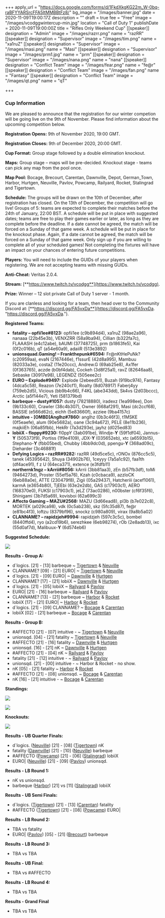 +++
apply_url = "https://docs.google.com/forms/d/1FkdXkgKG22m_W-0bq-raBFYYARSrcFFA5ItMMBBtFz8/"
bg_image = "/images/banner.jpg"
date = 2020-11-09T19:00:17Z
description = ""
draft = true
fee = "Free"
image = "/images/vcodggwintercup-min.jpg"
location = "Call of Duty 1"
publishDate = 2020-11-09T19:00:00Z
title = "Rifles Only Weekend Cup"
[[speaker]]
designation = "Admin"
image = "/images/razrr.png"
name = "razRR"
[[speaker]]
designation = "Supervisor"
image = "/images/tim.png"
name = "xa1ruZ"
[[speaker]]
designation = "Supervisor"
image = "/images/masi.png"
name = "Masi"
[[speaker]]
designation = "Supervisor"
image = "/images/prm1.jpg"
name = "prm"
[[speaker]]
designation = "Supervisor"
image = "/images/nana.png"
name = "nana"
[[speaker]]
designation = "Conflict Team"
image = "/images/fear.png"
name = "fe@r"
[[speaker]]
designation = "Conflict Team"
image = "/images/fan.png"
name = "Fantasy"
[[speaker]]
designation = "Conflict Team"
image = "/images/qt.png"
name = "qT"

+++
### **Cup Information**

We are pleased to announce that the registration for our winter competion will be going live on the 9th of November. Please find information about the upcoming competition below.

**Registration Opens:** 9th of November 2020, 19:00 GMT.

**Registration Closes:** 9th of December 2020, 20:00 GMT.

**Cup Format:** Group stage followed by a double elimination knockout.

**Maps:** Group stage – maps will be pre-decided. Knockout stage - teams can pick any map from the pool once.

**Map Pool:** Bocage, Brecourt, Carentan, Dawnville, Depot, German_Town, Harbor, Hurtgen, Neuville, Pavlov, Powcamp, Railyard, Rocket, Stalingrad and Tigertown.

**Schedule:** The groups will be drawn on the 10th of December, after registration has closed. On the 13th of December, the competition will go live! Groups of 5: teams are expected to complete their matches before the 24th of January, 22:00 BST. A schedule will be put in place with suggested dates; teams are free to play their games earlier or later, as long as they are complete before the deadline. If a date cannot be agreed, the match will be forced on a Sunday of that game week. A schedule will be put in place for the knockout phase. Again, If a date cannot be agreed, the match will be forced on a Sunday of that game week. Only sign up if you are willing to complete all of your scheduled games! Not completing the fixtures will have an impact on your chances of entering future competitions.

**Players:** You will need to include the GUIDs of your players when registering. We are not accepting teams with missing GUIDs.

**Anti-Cheat:** Veritas 2.0.4.

**Stream:** [**https://www.twitch.tv/vcodgg**](https://www.twitch.tv/vcodgg).

**Prize:** Winner – 12 slot private Call of Duty 1 server - 1 month.

If you are clanless and looking for a team, then head over to the Community Discord at: [**https://discord.gg/FA5vxDa**](https://discord.gg/FA5vxDa. "https://discord.gg/FA5vxDa.").

**Registered Teams:**

* **fatality – opfii1ee#8123:** opfii1ee (c9b894d4), xa1ruZ (98ae2a96), nanaaa (22b45e3b), VENXZRR (58a9ba94), Cillian (b322fa7c), FLAAASH (e4c12abe), bAUMI (37748725), prm (b1863fe5), Kai (0f2c016b), qT (a54e60a9), adaiiR (513e3892)
* **unionsquad.Gaming! – Frankthepunk#6594:** Fr@nKtHePuNk? (c20959aa), evaN (2167446e), f1ssurE (42d8a995), Mambuu (82033a3e), costaZ (11e20ccc), Andrew.G (69ab25e8), Ax1fer (0f363765), aczde (b0bf4dab), Cockeh (3d8f25a1), ravZ (82646aa8), Sebaske (30917e98), LEGENDZ (505eee2c)
* **EURO – Explode#9497:** Explode (2ebeed51), Buzah (919bc974), Fantasy (4dca5c58), Reazon (7e240cf1), Roalty (8d078917) Faberj4yy (759eb2d5), Vicious (bb9b4c66), F4KL (abe343dd), Sk4vs (2d03bccc), Arctic (a5f144e7), Yeti (581379bd)
* **barbeque – dusty#1057:** dusty (78218880), iradexz (1ea998ee), Don (9b133c60), Crawler (38c4b307), Owner (668af291), Masi (dc2ccf68), BASSIE (e566d62c), eichh (5e83660f), azziee (9ba4157c)
* **intuitive - \[OMBD\]Anglhz#7860:** anglhz (0b3c46f3), t1MSKE (0f5eaefe), alum (90e5682a), oane (3c94a672), PELE (8e11b236), majkiiEh (06a85fbb), HekRr (7a3d293e), jayhz (d025ed83)
* **lobiiX - fIoppy#9230:** fl0ppY (3ab091be), Windje-**Y** (59f1df04), Jannus-**Y** (505373f9), Portiss (1f9e4109), JDX-**Y** (035652eb), xtc (a6593b15), Stephano-**Y** (fbb05bed), Chubby (4bb9dc0d), ppengu-**Y** (368ad09c), Dieharder (3c46881f)
* **Defying Logics – razRR#9282:** razRR (49d5ce5c), rONOx (876cc5c5), tanek (45395642), Shuya (34902b76), 1ceyyy (7a5a1c92), faa1th (df4ace91), f z U (64eca371), extence (e3fdfb11)
* **northernk1ngz – kArrii#8056:** kArrii (3bb81aa3), zEn (b57fb3df), toMi (9464273d), Proster (55ef5a76), Kzah (c0cbaca9), azzloCK (6eb88a0e), ATTE (230479f8), Zigii (05a29437), Hatcheriii (acef1061), karmA (e3654b80), TjEEbi (63e2e2db), GAS (c17903c1), AERO (168370e0), FUKSI (c17903c1), jeLZ (73ac0286), n00bster (cf6f35f6), Shinigami (3b7d5a69), kovisboi (62a699c3)
* **Affecto Gaming – MAZU#2568:** MAZU (3d66ead8), pl3b (b7e022c8), MORTEK (a029ca98), vdk (0c5ab238), skz (5fc35d87), fe@r (e81bc4f3), loftzu (8379bf96), snockz (c980a809), virax (9a8b5a02)
* **CLANNAME? – rapidzjeh#9994:** rapidzjeh (597c3c5c), bombel (8440ffd4), ryo (a2cd19b6), serezhkee (6eb98274), rOb (2e8adb13), ixc (55d0af7d), Malibuux-**Y** (6d574eb6)

**Suggested Schedule:**

![](/images/wintercupsched.PNG)

**Results - Group A:**

* d\`logics. \[21\] - \[13\] barbeque \~ [Tigertown](https://i.imgur.com/GTtdeIF.jpg) & [Neuville](https://i.imgur.com/wUQVKF7.jpg)
* CLANNAME? \[09\] - \[21\] EURO| \~ [Tigertown](https://i.imgur.com/JTH4sBw.jpg) & [Neuville](https://i.imgur.com/brVIFWH.jpg)
* d\`logics. \[21\] - \[09\] EURO| \~ [Dawnville](https://i.imgur.com/Nt3QMDR.jpg) & [Hurtgen](https://i.imgur.com/edGubvN.jpg)
* CLANNAME? \[17\] - \[21\] lobiiX \~ [Dawnville](https://i.imgur.com/zgQkw2W.jpg) & [Hurtgen](https://i.imgur.com/vq4xS55.jpg)
* d\`logics. \[21\] - \[05\] lobiiX \~ [Railyard](https://i.imgur.com/KvCVpT2.jpg) & [Pavlov](https://i.imgur.com/g1SV3ba.jpg)
* EURO| \[21\] - \[16\] barbeque \~ [Railyard](https://i.imgur.com/OEcCBkC.jpg) & [Pavlov](https://i.imgur.com/4G54sWu.jpg)
* CLANNAME? \[13\] - \[21\] barbeque \~ [Harbor](https://i.imgur.com/Io16kd0.png) & [Rocket](https://i.imgur.com/l16uPfP.jpg)
* lobiiX \[17\] - \[21\] EURO| \~ [Harbor](https://i.imgur.com/iMzCESc.jpg) & [Rocket](https://i.imgur.com/d2aDyeD.jpg)
* d\`logics. \[21\] - \[09\] CLANNAME? \~ [Bocage](https://i.imgur.com/xfqM3WY.jpg) & [Carentan](https://i.imgur.com/25oBNJU.jpg)
* lobiiX \[02\] - \[21\] barbeque \~ [Bocage](https://i.imgur.com/Wj61Bc1.jpg) & [Carentan](https://i.imgur.com/5zP3liI.jpg)

**Results - Group B:**

* #AFFECTO \[21\] - \[07\] intuitive - \~ [Tigertown](https://i.imgur.com/qIjcOyX.jpg) & [Neuville](https://i.imgur.com/6qVVm4b.jpg)
* unionsqd. \[04\] - \[21\] fatality \~ [Tigertown](https://i.imgur.com/83oDv1F.jpg) & [Neuville](https://i.imgur.com/zBLEz13.jpg)
* #AFFECTO \[21\] - \[16\] fatality \~ [Dawnville](https://i.imgur.com/vVuj6Mh.png) & [Hurtgen](https://i.imgur.com/tseKev0.jpg)
* unionsqd. \[16\] - \[21\] nK \~ [Dawnville](https://i.imgur.com/bOSYwQa.jpg) & [Hurtgen](https://i.imgur.com/IXvh8KO.jpg)
* #AFFECTO \[21\] - \[04\] nK \~ [Railyard](https://i.imgur.com/FjnR2au.jpg) & [Pavlov](https://i.imgur.com/Q7glmHI.jpg)
* fatality \[21\] - \[12\] intuitive - \~ [Railyard](https://i.imgur.com/6ufFDYN.jpg) & [Pavlov](https://i.imgur.com/0L6jaAC.jpg)
* unionsqd. \[21\] - \[00\] intuitive - \~ Harbor & Rocket - no show.
* nK \[05\] - \[21\] fatality \~ [Harbor](https://i.imgur.com/DTnqqBT.jpg) & [Rocket](https://i.imgur.com/UZzcFD0.jpg)
* #AFFECTO \[21\] - \[08\] unionsqd. \~ [Bocage](https://i.imgur.com/1Xs2AHD.jpg) & [Carentan](https://i.imgur.com/KMB4QGl.jpg)
* nK \[16\] - \[21\] intuitive - \~ [Bocage](https://i.imgur.com/N8cetX2.jpg) & [Carentan](https://i.imgur.com/oEv2BZp.jpg)

**Standings:**

![](/images/gafinalrocup2.PNG)

![](/images/gbfinalrocup2.PNG)

**Knockouts:**

![](/images/kooooooooooooooooooooo.PNG)

**Results - UB Quarter Finals:**

* d\`logics. ([Neuville](https://i.imgur.com/uWPDBOl.jpg)) \[21\] - \[08\] ([Tigertown](https://i.imgur.com/RZuGnlO.jpg)) nK
* fatality ([Dawnville](https://i.imgur.com/8H6DEky.jpg)) \[21\] - \[10\] ([Neuville](https://i.imgur.com/0IXSdt0.jpg)) barbeque
* #AFFECTO ([Powcamp](https://i.imgur.com/rNSJ6LB.jpg)) \[21\] - \[06\] ([Stalingrad](https://i.imgur.com/tPVflYd.jpg)) lobiiX
* EURO| ([Neuville](https://i.imgur.com/QHQk7ls.jpg)) \[21\] - \[09\] ([Pavlov](https://i.imgur.com/t8J8uFy.jpg)) unionsqd.

**Results - LB Round 1:**

* nK vs unionsqd.
* barbeque ([Harbor](https://i.imgur.com/7K16h5w.png)) \[21\] vs \[11\] ([Stalingrad](https://i.imgur.com/XzocsOB.png)) lobiiX

**Results - UB Semi Finals:**

* d\`logics. ([Tigertown](https://i.imgur.com/1rCHx9b.jpg)) \[21\] - \[13\] ([Carentan](https://i.imgur.com/PwPNDt4.jpg)) fatality
* #AFFECTO ([Tigertown](https://i.imgur.com/BnQpb5z.jpg)) \[21\] - \[08\] ([Powcamp](https://i.imgur.com/o4DdQo9.jpg)) EURO|

**Results - LB Round 2:**

* TBA vs fatality
* EURO| ([Pavlov](https://i.imgur.com/MXXuRy7.jpg)) \[05\] - \[21\] ([Brecourt](https://i.imgur.com/bEZHEWg.jpg)) barbeque

**Results - LB Round 3:**

* TBA vs TBA

**Results - UB Final:**

* TBA vs #AFFECTO

**Results - LB Round 4:**

* TBA vs TBA

**Results - Grand Final**

* TBA vs TBA